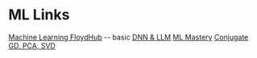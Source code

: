 # ML Links

[Machine Learning FloydHub](https://blog.floydhub.com/) -- basic
[DNN & LLM](https://magazine.sebastianraschka.com/)
[ML Mastery](https://machinelearningmastery.com/blog/)
[Conjugate GD, PCA, SVD](https://waynemystir.github.io/)
